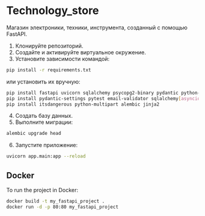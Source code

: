 # Technology_store

Магазин электроники, техники, инструмента, созданный с помощью FastAPI.

1. Клонируйте репозиторий.
2. Создайте и активируйте виртуальное окружение.
3. Установите зависимости командой:
```bash
pip install -r requirements.txt 
```
или установить их вручную:
```bash
pip install fastapi uvicorn sqlalchemy psycopg2-binary pydantic python-jose[cryptography] passlib python-multipart 
pip install pydantic-settings pytest email-validator sqlalchemy[asyncio] asyncpg
pip install itsdangerous python-multipart alembic jinja2
```
4. Создать базу данных.
5. Выполните миграции:
```bash
alembic upgrade head
```
6. Запустите приложение:
```bash
uvicorn app.main:app --reload
```

## Docker

To run the project in Docker:

```bash
docker build -t my_fastapi_project .
docker run -d -p 80:80 my_fastapi_project
```

